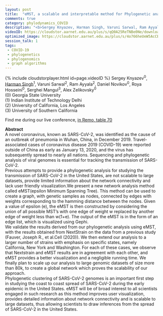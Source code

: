 ```yaml
---
layout: post
title:  "eMST, a scalable and interpretable method for Phylogenetic analysis of hundreds and thousands of SARS-CoV-2 genomes"
comments: true
category: phylodynamics_COVID
description: "<b>Sergey Knyazev, Harman Singh, Varuni Sarwal, Ram Ayyala, Daniel Novikov, Roya Hosseini, Serghei Mangul, Alex Zelikovsky</b><br/>A novel coronavirus, known as SARS-CoV-2, was iden..."
videoID: https://cloudstor.aarnet.edu.au/plus/s/qQ0A25ReTNBe0Ne/download
optimized_image: https://cloudstor.aarnet.edu.au/plus/s/4o766heUeW5AcCB/download
session_talk: 1
tags:
 - COVID-19
 - phylogenetics
 - phylogenomics
 - graph algorithms
---
```

{% include cloudstorplayer.html id=page.videoID %}
Sergey Knyazev<sup>0</sup>, <u>Harman Singh</u><sup>1</sup>, Varuni Sarwal<sup>2</sup>, Ram Ayyala<sup>2</sup>, Daniel Novikov<sup>0</sup>, Roya Hosseini<sup>0</sup>, Serghei Mangul<sup>3</sup>, Alex Zelikovsky<sup>0</sup><br/>
\(0\) Georgia State University<br/>
\(1\) Indian Institute of Technology Delhi<br/>
\(2\) University of California, Los Angeles<br/>
\(3\) University of Southern California

Find me during our live conference, [in Remo, table 70](https://remo.co)

<b>Abstract</b><br/>
A novel coronavirus, known as SARS-CoV-2, was identified as the cause of an outbreak of pneumonia in Wuhan, China, in December 2019. Travel-associated cases of coronavirus disease 2019 \(COVID-19\) were reported outside of China as early as January 13, 2020, and the virus has subsequently spread to nearly all nations. Sequencing and phylogenetic analysis of viral genomes is essential for tracking the transmission of SARS-CoV-2.<br/>Previous attempts to provide a  phylogenetic analysis for studying the transmission of SARS-CoV-2 in the United States, are not scalable to large datasets,  provide limited information about the network connectivity and lack user friendly visualization.We present a new network analysis method called eMST\(epsilon Minimum Spanning Tree\). This method can be used to create a graph, with genetic samples as nodes, connected by edges with weights corresponding to the hamming distance between the nodes. Given a value of epsilon \(e\), the eMST is then constructed by considering the union of all possible MST’s with one edge of weight w replaced by another edge of weight less than w\(1+e\). The output of the eMST is in the form of an edge list, which is visualized using Gephi.<br/>We validate the results derived from our phylogenetic analysis using eMST, with the results obtained from NextStrain on the data from a previous study \(Fauver, Joseph R., et al.Cell \(2020\)\). We then extend our analysis to a larger number of strains with emphasis on specific states, namely California, New York and Washington. For each of these cases, we observe that Nextstrain and eMST results are in agreement with each other, and eMST provides a better visualization and a negligible running time. We finally plan to scale up our analysis to large genomic datasets of size more than 80k, to create a global network which proves the scalability of our approach.<br/>Phylogenetic clustering of SARS-CoV-2 genomes is an important first step in studying the coast to coast spread of SARS-CoV-2 during the early epidemic in the United States. eMST will be of broad interest to all scientists engaged in such research as this method improves user visualization, provides detailed information about network connectivity and is scalable to large datasets, thus allowing scientists to draw inferences from the spread of SARS-CoV-2 in the United States.<br/>

